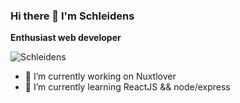 ### Hi there 👋 I'm Schleidens


**Enthusiast web developer** 


  <img align="center" alt="Schleidens" src="https://i.pinimg.com/originals/e4/26/70/e426702edf874b181aced1e2fa5c6cde.gif" />

- 🔭 I’m currently working on Nuxtlover
- 🌱 I’m currently learning ReactJS && node/express
